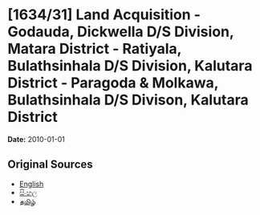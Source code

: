 # [1634/31] Land Acquisition - Godauda, Dickwella D/S Division, Matara District - Ratiyala, Bulathsinhala D/S Division, Kalutara District - Paragoda & Molkawa, Bulathsinhala D/S Divison, Kalutara District

**Date:** 2010-01-01

## Original Sources

- [English](https://documents.gov.lk/view/extra-gazettes/2010/1/1634-31_E.pdf)
- [සිංහල](https://documents.gov.lk/view/extra-gazettes/2010/1/1634-31_S.pdf)
- [தமிழ்](https://documents.gov.lk/view/extra-gazettes/2010/1/1634-31_T.pdf)
